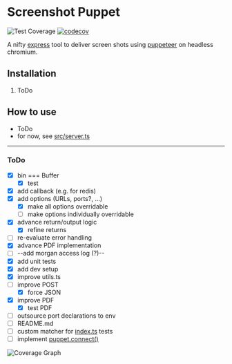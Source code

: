# Screenshot Puppet

![Test Coverage](https://github.com/dkress59/screenshot-puppet/workflows/Test%20Coverage/badge.svg?branch=module) [![codecov](https://codecov.io/gh/dkress59/screenshot-puppet/branch/module/graph/badge.svg?token=NEOGL6B5FF)](https://codecov.io/gh/dkress59/screenshot-puppet)

A nifty [express](https://expressjs.com) tool to deliver screen shots using [puppeteer](https://pptr.dev) on headless chromium.

## Installation

1. ToDo

## How to use

- ToDo
- for now, see [src/server.ts](https://github.com/dkress59/screenshot-puppet/blob/module/src/server.ts)

___

### ToDo

- [X] bin === Buffer
  - [X] test
- [X] add callback (e.g. for redis)
- [X] add options (URLs, ports?, …)
  - [X] make all options overridable
  - [ ] make options individually overridable
- [X] advance return/output logic
  - [X] refine returns
- [ ] re-evaluate error handling
- [X] advance PDF implementation
- [ ] --add morgan access log (?)--
- [X] add unit tests
- [X] add dev setup
- [X] improve utils.ts
- [ ] improve POST
  - [X] force JSON
- [X] improve PDF
  - [X] test PDF
- [ ] outsource port declarations to env
- [ ] README.md
- [ ] custom matcher for [index.ts](https://github.com/dkress59/screenshot-puppet/blob/module/src/index.ts) tests
- [ ] implement [puppet.connect()](https://pptr.dev/#?product=Puppeteer&version=v5.5.0&show=api-puppeteerconnectoptions)

![Coverage Graph](https://codecov.io/gh/dkress59/screenshot-puppet/branch/module/graphs/sunburst.svg)
